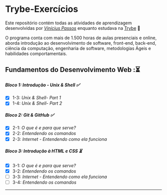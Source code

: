 # Trybe-Exercícios

Este repositório contém todas as atividades de aprendizagem desenvolvidas por _[Vinícius Passos](https://www.linkedin.com/in/viniciusopassos/)_ enquanto estudava na [Trybe](https://www.betrybe.com/) :rocket:

O programa conta com mais de 1.500 horas de aulas presenciais e online, aborda introdução ao desenvolvimento de software, front-end, back-end, ciência da computação, engenharia de software, metodologias Ágeis e habilidades comportamentais.

## Fundamentos do Desenvolvimento Web ::hourglass_flowing_sand:

#####  Bloco 1: Introdução - Unix & Shell :white_check_mark:

- [x] 1-3: _Unix & Shell- Part 1_
- [x] 1-4: _Unix & Shell- Part 2_

#####  Bloco 2: Git & GitHub :white_check_mark:

- [x] 2-1: _O que é e para que serve?_
- [x] 2-2: _Entendendo os comandos_
- [x] 2-3: _Internet - Entendendo como ela funciona_

#####  Bloco 3: Introdução à HTML e CSS :hourglass_flowing_sand:

- [x] 3-1: _O que é e para que serve?_
- [x] 3-2: _Entendendo os comandos_
- [ ] 3-3: _Internet - Entendendo como ela funciona_
- [ ] 3-4: _Entendendo os comandos_

---

